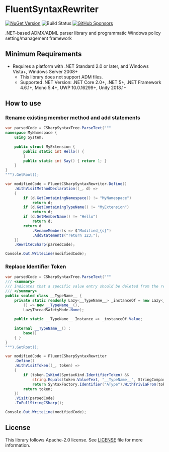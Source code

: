 # FluentSyntaxRewriter

[![NuGet Version](https://img.shields.io/nuget/v/FluentSyntaxRewriter)](https://www.nuget.org/packages/FluentSyntaxRewriter/) ![Build Status](https://github.com/rkttu/FluentSyntaxRewriter/actions/workflows/dotnet.yml/badge.svg) [![GitHub Sponsors](https://img.shields.io/github/sponsors/rkttu)](https://github.com/sponsors/rkttu/)

.NET-based ADMX/ADML parser library and programmatic Windows policy setting/management framework

## Minimum Requirements

- Requires a platform with .NET Standard 2.0 or later, and Windows Vista+, Windows Server 2008+
  - This library does not support ADM files.
  - Supported .NET Version: .NET Core 2.0+, .NET 5+, .NET Framework 4.6.1+, Mono 5.4+, UWP 10.0.16299+, Unity 2018.1+

## How to use

### Rename existing member method and add statements

```csharp
var parsedCode = CSharpSyntaxTree.ParseText("""
namespace MyNamespace {
	using System;
	
	public struct MyExtension {
		public static int Hello() {
		}
		public static int Say() { return 1; }
	}
}
""").GetRoot();

var modifiedCode = FluentCSharpSyntaxRewriter.Define()
    .WithVisitMethodDeclaration((_, d) =>
    {
        if (d.GetContainingNamespace() != "MyNamespace")
            return d;
        if (d.GetContainingTypeName() != "MyExtension")
            return d;
        if (d.GetMemberName() != "Hello")
            return d;
        return d
            .RenameMember(s => $"Modified_{s}")
            .AddStatements("return 123;");
    })
    .RewriteCSharp(parsedCode);

Console.Out.WriteLine(modifiedCode);
```

### Replace Identifier Token

```csharp
var parsedCode = CSharpSyntaxTree.ParseText("""
/// <summary>
/// Indicates that a specific value entry should be deleted from the registry.
/// </summary>
public sealed class __TypeName__ {
	private static readonly Lazy<__TypeName__> _instanceOf = new Lazy<__TypeName__>(
		() => new __TypeName__(),
		LazyThreadSafetyMode.None);
	
	public static __TypeName__ Instance => _instanceOf.Value;
	
	internal __TypeName__() :
		base()
	{ }
}
""").GetRoot();

var modifiedCode = FluentCSharpSyntaxRewriter
	.Define()
	.WithVisitToken((_, token) =>
	{
		if (token.IsKind(SyntaxKind.IdentifierToken) &&
			string.Equals(token.ValueText, "__TypeName__", StringComparison.Ordinal))
			return SyntaxFactory.Identifier("AType").WithTriviaFrom(token);
		return token;
	})
	.Visit(parsedCode)
	.ToFullStringCSharp();

Console.Out.WriteLine(modifiedCode);
```

## License

This library follows Apache-2.0 license. See [LICENSE](./LICENSE) file for more information.
